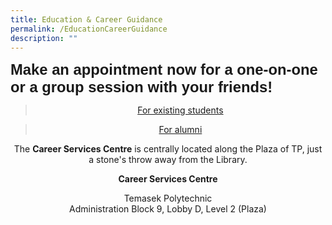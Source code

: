 ```yaml
---
title: Education & Career Guidance
permalink: /EducationCareerGuidance
description: ""
---
```

<span style="font-family:Arial; font-size:1.7em;"> **Make an appointment now for a one-on-one or a group session with your friends!** </span>

<center>
	
>[For existing students](https://for.edu.sg/bookmyecg)
	
>[For alumni](https://for.edu.sg/bookmyecgpublic)
	
The **Career Services Centre** is centrally located along the Plaza of TP, just a stone's throw away from the Library.

  
**Career Services Centre**

Temasek Polytechnic  
Administration Block 9, Lobby D, Level 2 (Plaza)
	
</center>